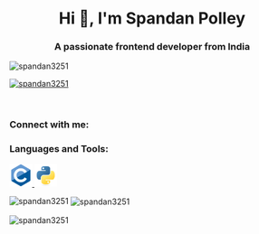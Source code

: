 <h1 align="center">Hi 👋, I'm Spandan Polley</h1>
<h3 align="center">A passionate frontend developer from India</h3>

<p align="left"> <img src="https://komarev.com/ghpvc/?username=spandan3251&label=Profile%20views&color=0e75b6&style=flat" alt="spandan3251" /> </p>

<p align="left"> <a href="https://github.com/ryo-ma/github-profile-trophy"><img src="https://github-profile-trophy.vercel.app/?username=spandan3251" alt="spandan3251" /></a> </p>

<p align="left"> <a href="https://twitter.com/" target="blank"><img src="https://img.shields.io/twitter/follow/?logo=twitter&style=for-the-badge" alt="" /></a> </p>

<h3 align="left">Connect with me:</h3>
<p align="left">
</p>

<h3 align="left">Languages and Tools:</h3>
<p align="left"> <a href="https://www.cprogramming.com/" target="_blank" rel="noreferrer"> <img src="https://raw.githubusercontent.com/devicons/devicon/master/icons/c/c-original.svg" alt="c" width="40" height="40"/> </a> <a href="https://www.python.org" target="_blank" rel="noreferrer"> <img src="https://raw.githubusercontent.com/devicons/devicon/master/icons/python/python-original.svg" alt="python" width="40" height="40"/> </a> </p>

<p><img align="left" src="https://github-readme-stats.vercel.app/api/top-langs?username=spandan3251&show_icons=true&locale=en&layout=compact" alt="spandan3251" /></p>

<p>&nbsp;<img align="center" src="https://github-readme-stats.vercel.app/api?username=spandan3251&show_icons=true&locale=en" alt="spandan3251" /></p>

<p><img align="center" src="https://github-readme-streak-stats.herokuapp.com/?user=spandan3251&" alt="spandan3251" /></p>
